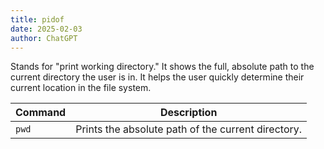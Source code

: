```yaml
---
title: pidof
date: 2025-02-03
author: ChatGPT
---
```


Stands for "print working directory." It shows the full, absolute path to the current directory the user is in. It helps the user quickly determine their current location in the file system.

| Command | Description                                        |
|---------|----------------------------------------------------|
| `pwd`   | Prints the absolute path of the current directory. |
